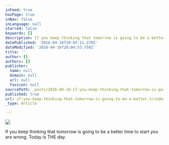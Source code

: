 ```yaml
---
inFeed: true
hasPage: true
inNav: false
inLanguage: null
starred: false
keywords: []
description: If you keep thinking that tomorrow is going to be a better time to start you are wrong. Today is THE day.
datePublished: '2016-04-16T20:05:11.279Z'
dateModified: '2016-04-16T20:04:53.758Z'
title: ''
author: []
authors: []
publisher:
  name: null
  domain: null
  url: null
  favicon: null
sourcePath: _posts/2016-04-16-if-you-keep-thinking-that-tomorrow-is-going-to-be-a-better-t.md
published: true
url: if-you-keep-thinking-that-tomorrow-is-going-to-be-a-better-t/index.html
_type: Article

---
```

![](https://the-grid-user-content.s3-us-west-2.amazonaws.com/aea7ab8d-a3f2-453d-a675-86f824f25ffd.jpg)

If you keep thinking that tomorrow is going to be a better time to start you are wrong. Today is THE day.